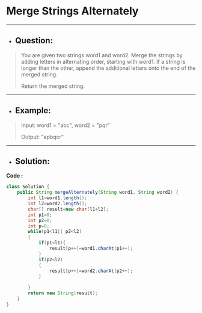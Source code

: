 # Merge Strings Alternately
---
- ## Question:
> You are given two strings word1 and word2. Merge the strings by adding letters in alternating order, starting with word1. If a string is longer than the other, append the additional letters onto the end of the merged string.
> 
> Return the merged string.
---
- ## Example:
> Input: word1 = "abc", word2 = "pqr"
> 
> Output: "apbqcr"
---
- ## Solution:
**Code :**
```java
class Solution {
    public String mergeAlternately(String word1, String word2) {
        int l1=word1.length();
        int l2=word2.length();
        char[] result=new char[l1+l2];
        int p1=0;
        int p2=0;
        int p=0;
        while(p1<l1|| p2<l2)
        {
            if(p1<l1){
                result[p++]=word1.charAt(p1++);
            }
            if(p2<l2)
            {
                result[p++]=word2.charAt(p2++);
            }
                
        }
        return new String(result);
    }
}
